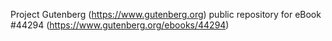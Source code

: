 Project Gutenberg (https://www.gutenberg.org) public repository for eBook #44294 (https://www.gutenberg.org/ebooks/44294)
